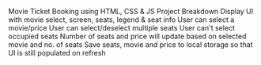 Movie Ticket Booking using HTML, CSS & JS
Project Breakdown
Display UI with movie select, screen, seats, legend & seat info
User can select a movie/price
User can select/deselect multiple seats
User can't select occupied seats
Number of seats and price will update based on selected movie and no. of seats
Save seats, movie and price to local storage so that UI is still populated on refresh
